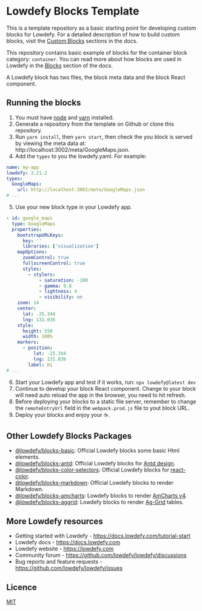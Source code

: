 # Lowdefy Blocks Template

This is a template repository as a basic starting point for developing custom blocks for Lowdefy. For a detailed description of how to build custom blocks, visit the [Custom Blocks](https://docs.lowdefy.com/custom-blocks) sections in the docs.

This repository contains basic example of blocks for the container block category: `container`. You can read more about how blocks are used in Lowdefy in the [Blocks](https://docs.lowdefy.com/blocks) section of the docs.

A Lowdefy block has two files, the block meta data and the block React component.

## Running the blocks

1. You must have [node](https://nodejs.org/en/) and [yarn](https://yarnpkg.com/getting-started/install) installed.
2. Generate a repository from the template on Github or clone this repository.
3. Run `yarn install`, then `yarn start`, then check the you block is served by viewing the meta data at: http://localhost:3002/meta/GoogleMaps.json.
4. Add the `types` to you the lowdefy.yaml. For example:

```yaml
name: my-app
lowdefy: 3.21.2
types:
  GoogleMaps:
    url: http://localhost:3002/meta/GoogleMaps.json
# ...
```

5. Use your new block type in your Lowdefy app.

```yaml
- id: google_maps
  type: GoogleMaps
  properties:
    bootstrapURLKeys:
      key: ''
      libraries: ['visualization']
    mapOptions:
      zoomControl: true
      fullscreenControl: true
      styles:
        - stylers:
            - saturation: -100
            - gamma: 0.8
            - lightness: 4
            - visibility: on
    zoom: 14
    center:
      lat: -25.344
      lng: 131.036
    style:
      height: 550
      width: 100%
    markers:
      - position:
          lat: -25.344
          lng: 131.036
        label: Hi
# ...
```

6. Start your Lowdefy app and test if it works, run: `npx lowdefy@latest dev`
7. Continue to develop your block React component. Change to your block will need auto reload the app in the browser, you need to hit refresh.
8. Before deploying your blocks to a static file server, remember to change the `remoteEntryUrl` field in the `webpack.prod.js` file to yout block URL.
9. Deploy your blocks and enjoy your ☕️.

## Other Lowdefy Blocks Packages

- [@lowdefy/blocks-basic](https://github.com/lowdefy/lowdefy/tree/main/packages/blocks/blocksBasic): Official Lowdefy blocks some basic Html elements.
- [@lowdefy/blocks-antd](https://github.com/lowdefy/lowdefy/tree/main/packages/blocks/blocksAntd): Official Lowdefy blocks for [Antd design](https://ant.design/).
- [@lowdefy/blocks-color-selectors](https://github.com/lowdefy/lowdefy/tree/main/packages/blocks/blocksColorSelectorsd): Official Lowdefy blocks for [react-color](https://casesandberg.github.io/react-color/).
- [@lowdefy/blocks-markdown](https://github.com/lowdefy/lowdefy/tree/main/packages/blocks/blocksMarkdown): Official Lowdefy blocks to render Markdown.
- [@lowdefy/blocks-amcharts](https://github.com/lowdefy/blocks-amcharts): Lowdefy blocks to render [AmCharts v4](https://www.amcharts.com/).
- [@lowdefy/blocks-aggrid](https://github.com/lowdefy/blocks-aggrid): Lowdefy blocks to render [Ag-Grid](https://www.ag-grid.com/) tables.

## More Lowdefy resources

- Getting started with Lowdefy - https://docs.lowdefy.com/tutorial-start
- Lowdefy docs - https://docs.lowdefy.com
- Lowdefy website - https://lowdefy.com
- Community forum - https://github.com/lowdefy/lowdefy/discussions
- Bug reports and feature requests - https://github.com/lowdefy/lowdefy/issues

## Licence

[MIT](https://github.com/lowdefy/blocks-template/blob/main/LICENSE)
